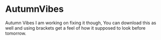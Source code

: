 # AutumnVibes
Autumn Vibes
I am working on fixing it though, 
You can download this as well and using brackets get a feel of how it supposed to look before tomorrow. 
